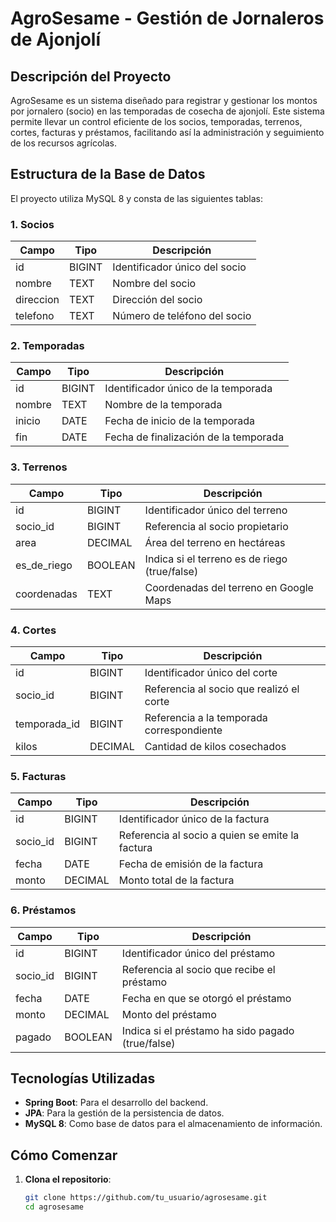 # AgroSesame - Gestión de Jornaleros de Ajonjolí

## Descripción del Proyecto

AgroSesame es un sistema diseñado para registrar y gestionar los montos por jornalero (socio) en las temporadas de cosecha de ajonjolí. Este sistema permite llevar un control eficiente de los socios, temporadas, terrenos, cortes, facturas y préstamos, facilitando así la administración y seguimiento de los recursos agrícolas.

## Estructura de la Base de Datos

El proyecto utiliza MySQL 8 y consta de las siguientes tablas:

### 1. Socios

| Campo     | Tipo   | Descripción                       |
|-----------|--------|-----------------------------------|
| id        | BIGINT | Identificador único del socio      |
| nombre    | TEXT   | Nombre del socio                   |
| direccion | TEXT   | Dirección del socio                |
| telefono  | TEXT   | Número de teléfono del socio       |

### 2. Temporadas

| Campo  | Tipo   | Descripción                                      |
|--------|--------|--------------------------------------------------|
| id     | BIGINT | Identificador único de la temporada               |
| nombre | TEXT   | Nombre de la temporada                            |
| inicio | DATE   | Fecha de inicio de la temporada                  |
| fin    | DATE   | Fecha de finalización de la temporada            |

### 3. Terrenos

| Campo      | Tipo     | Descripción                                     |
|------------|----------|-------------------------------------------------|
| id         | BIGINT   | Identificador único del terreno                  |
| socio_id   | BIGINT   | Referencia al socio propietario                  |
| area       | DECIMAL  | Área del terreno en hectáreas                   |
| es_de_riego | BOOLEAN | Indica si el terreno es de riego (true/false)  |
| coordenadas| TEXT     | Coordenadas del terreno en Google Maps          |

### 4. Cortes

| Campo        | Tipo     | Descripción                                    |
|--------------|----------|------------------------------------------------|
| id           | BIGINT   | Identificador único del corte                   |
| socio_id     | BIGINT   | Referencia al socio que realizó el corte       |
| temporada_id  | BIGINT   | Referencia a la temporada correspondiente        |
| kilos        | DECIMAL  | Cantidad de kilos cosechados                   |

### 5. Facturas

| Campo     | Tipo     | Descripción                                    |
|-----------|----------|------------------------------------------------|
| id        | BIGINT   | Identificador único de la factura               |
| socio_id  | BIGINT   | Referencia al socio a quien se emite la factura|
| fecha     | DATE     | Fecha de emisión de la factura                 |
| monto     | DECIMAL  | Monto total de la factura                       |

### 6. Préstamos

| Campo     | Tipo     | Descripción                                    |
|-----------|----------|------------------------------------------------|
| id        | BIGINT   | Identificador único del préstamo                 |
| socio_id  | BIGINT   | Referencia al socio que recibe el préstamo     |
| fecha     | DATE     | Fecha en que se otorgó el préstamo             |
| monto     | DECIMAL  | Monto del préstamo                              |
| pagado    | BOOLEAN  | Indica si el préstamo ha sido pagado (true/false)|

## Tecnologías Utilizadas

- **Spring Boot**: Para el desarrollo del backend.
- **JPA**: Para la gestión de la persistencia de datos.
- **MySQL 8**: Como base de datos para el almacenamiento de información.

## Cómo Comenzar

1. **Clona el repositorio**:
   ```bash
   git clone https://github.com/tu_usuario/agrosesame.git
   cd agrosesame
